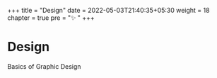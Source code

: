 +++
title = "Design"
date = 2022-05-03T21:40:35+05:30
weight = 18
chapter = true
pre = "✨ "
+++

# Design

Basics of Graphic Design